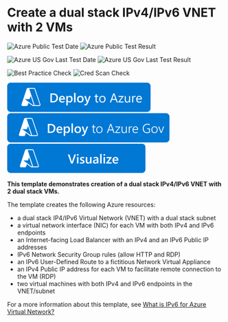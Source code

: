 # Create a dual stack IPv4/IPv6 VNET with 2 VMs

![Azure Public Test Date](https://azurequickstartsservice.blob.core.windows.net/badges/ipv6-in-vnet/PublicLastTestDate.svg)
![Azure Public Test Result](https://azurequickstartsservice.blob.core.windows.net/badges/ipv6-in-vnet/PublicDeployment.svg)

![Azure US Gov Last Test Date](https://azurequickstartsservice.blob.core.windows.net/badges/ipv6-in-vnet/FairfaxLastTestDate.svg)
![Azure US Gov Last Test Result](https://azurequickstartsservice.blob.core.windows.net/badges/ipv6-in-vnet/FairfaxDeployment.svg)

![Best Practice Check](https://azurequickstartsservice.blob.core.windows.net/badges/ipv6-in-vnet/BestPracticeResult.svg)
![Cred Scan Check](https://azurequickstartsservice.blob.core.windows.net/badges/ipv6-in-vnet/CredScanResult.svg)

[![Deploy To Azure](https://raw.githubusercontent.com/Azure/azure-quickstart-templates/master/1-CONTRIBUTION-GUIDE/images/deploytoazure.svg?sanitize=true)](https://portal.azure.com/#create/Microsoft.Template/uri/https%3A%2F%2Fraw.githubusercontent.com%2FAzure%2Fazure-quickstart-templates%2Fmaster%2Fipv6-in-vnet%2Fazuredeploy.json)
[![Deploy To Azure US Gov](https://raw.githubusercontent.com/Azure/azure-quickstart-templates/master/1-CONTRIBUTION-GUIDE/images/deploytoazuregov.svg?sanitize=true)](https://portal.azure.us/#create/Microsoft.Template/uri/https%3A%2F%2Fraw.githubusercontent.com%2FAzure%2Fazure-quickstart-templates%2Fmaster%2Fipv6-in-vnet%2Fazuredeploy.json)
[![Visualize](https://raw.githubusercontent.com/Azure/azure-quickstart-templates/master/1-CONTRIBUTION-GUIDE/images/visualizebutton.svg?sanitize=true)](http://armviz.io/#/?load=https%3A%2F%2Fraw.githubusercontent.com%2FAzure%2Fazure-quickstart-templates%2Fmaster%2Fipv6-in-vnet%2Fazuredeploy.json)

**This template demonstrates creation of a dual stack IPv4/IPv6 VNET with 2 dual stack VMs.**

The template creates the following Azure resources:

- a dual stack IP4/IPv6 Virtual Network (VNET) with a dual stack subnet
- a virtual network interface (NIC) for each VM with both IPv4 and IPv6 endpoints
- an Internet-facing Load Balancer with an IPv4 and an IPv6 Public IP addresses
- IPv6  Network Security Group rules (allow HTTP and RDP)
- an IPv6 User-Defined Route to a fictitious Network Virtual Appliance
- an IPv4 Public IP address for each VM to facilitate remote connection to the VM (RDP)
- two virtual machines with both IPv4 and IPv6 endpoints in the VNET/subnet

For a more information about this template, see [What is IPv6 for Azure Virtual Network?](https://docs.microsoft.com/en-us/azure/virtual-network/ipv6-overview/)